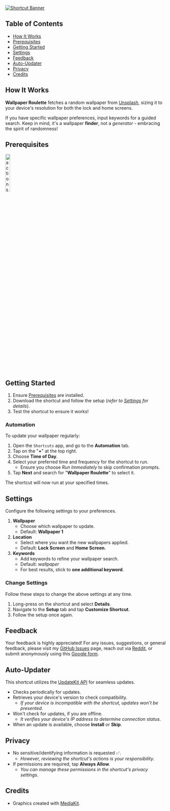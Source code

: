 [![Shortcut Banner](https://i.imgur.com/yNuPpgU.png)](https://www.icloud.com/shortcuts/7d09464c2b8146b89fe8f0a7dd4240d8)

## Table of Contents

-   [How It Works](#how-it-works)
-   [Prerequisites](#prerequisites)
-   [Getting Started](#getting-started)
-   [Settings](#settings)
-   [Feedback](#feedback)
-   [Auto-Updater](#auto-updater)
-   [Privacy](#privacy)
-   [Credits](#credits)

## How It Works

**Wallpaper Roulette** fetches a random wallpaper from [Unsplash](https://unsplash.com/), sizing it to your device's resolution for both the lock and home screens.

If you have specific wallpaper preferences, input keywords for a guided search. Keep in mind, it's a wallpaper **finder**, not a _generator_ - embracing the spirit of randomness!

## Prerequisites

[<img src="https://i.imgur.com/Uf9cvrl.png" alt="actions-badge" width="17.33%"/>](https://apps.apple.com/us/app/actions/id1586435171)

## Getting Started

1. Ensure [Prerequisites](#prerequisites) are installed.
2. Download the shortcut and follow the setup (_refer to [Settings](#settings) for details_).
3. Test the shortcut to ensure it works!

### Automation

To update your wallpaper regularly:

1.  Open the `Shortcuts` app, and go to the **Automation** tab.
2.  Tap on the "**+**" at the top right.
3.  Choose **Time of Day**.
4.  Select your preferred time and frequency for the shortcut to run.
    -   Ensure you choose _Run Immediately_ to skip confirmation prompts.
5.  Tap **Next** and search for "**Wallpaper Roulette**" to select it.

The shortcut will now run at your specified times.

## Settings

Configure the following settings to your preferences.

1.  **Wallpaper**
    -   Choose which wallpaper to update.
    -   Default: **Wallpaper 1**
2.  **Location**
    -   Select where you want the new wallpapers applied.
    -   Default: **Lock Screen** and **Home Screen**.
3.  **Keywords**
    -   Add keywords to refine your wallpaper search.
    -   Default: _wallpaper_
    -   For best results, stick to **one additional keyword**.

### Change Settings

Follow these steps to change the above settings at any time.

1.  Long-press on the shortcut and select **Details**.
2.  Navigate to the **Setup** tab and tap **Customize Shortcut**.
3.  Follow the setup once again.

## Feedback

Your feedback is highly appreciated! For any issues, suggestions, or general feedback, please visit my [GitHub Issues](https://github.com/spenpal/AppleShortcuts/issues/new/choose) page, reach out via [Reddit](https://www.reddit.com/user/spenpal_dev), or submit anonymously using this [Google form](https://forms.gle/KdJXQhysQQj4yBtS7).

## Auto-Updater

This shortcut utilizes the [UpdateKit API](https://www.mikebeas.com/updatekit-api/v1) for seamless updates.

-   Checks periodically for updates.
-   Retrieves your device's version to check compatibility.
    -   _If your device is incompatible with the shortcut, updates won't be presented_.
-   Won't check for updates, if you are offline.
    -   _It verifies your device's IP address to determine connection status_.
-   When an update is available, choose **Install** or **Skip**.

## Privacy

-   No sensitive/identifying information is requested ✅.
    -   _However, reviewing the shortcut's actions is your responsibility_.
-   If permissions are required, tap **Always Allow**.
    -   _You can manage these permissions in the shortcut's privacy settings_.

## Credits

-   Graphics created with [MediaKit](https://routinehub.co/shortcut/1911).
